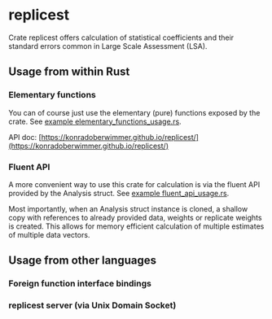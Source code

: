 # replicest
Crate replicest offers calculation of statistical coefficients and their standard errors common in Large Scale Assessment (LSA).

## Usage from within Rust

### Elementary functions
You can of course just use the elementary (pure) functions exposed by the crate. 
See [example elementary_functions_usage.rs](examples/elementary_functions_usage.rs).

API doc: [https://konradoberwimmer.github.io/replicest/](https://konradoberwimmer.github.io/replicest/)

### Fluent API
A more convenient way to use this crate for calculation is via the fluent API provided by the Analysis struct.
See [example fluent_api_usage.rs](examples/fluent_api_usage.rs).

Most importantly, when an Analysis struct instance is cloned, a shallow copy with references to already provided data, 
weights or replicate weights is created. This allows for memory efficient calculation of multiple estimates of multiple 
data vectors.

## Usage from other languages

### Foreign function interface bindings

### replicest server (via Unix Domain Socket)